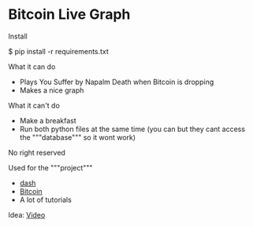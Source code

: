 # Bitcoin Live Graph
 Install

 $ pip install -r requirements.txt


 What it can do


- Plays You Suffer by Napalm Death when Bitcoin is dropping
- Makes a nice graph

 What it can't do


- Make a breakfast
- Run both python files at the same time (you can but they cant access the """database""" so it wont work)

No right reserved

 Used for the """project"""

- [dash](www.dash.org)
- [Bitcoin](https://api.coinmarketcap.com/v1/ticker/bitcoin/)
- A lot of tutorials

 Idea:
	[Video](http://www.youtube.com/watch?feature=player_embedded&v=81zBnjh2VT8)
